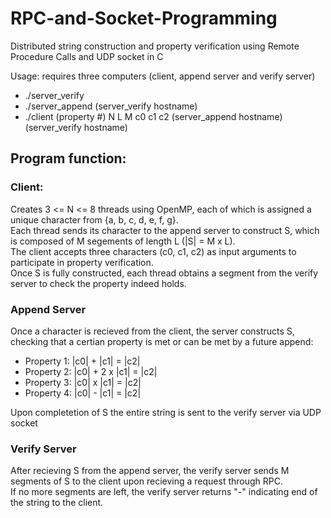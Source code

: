 # RPC-and-Socket-Programming
Distributed string construction and property verification using Remote Procedure Calls and UDP socket in C

Usage: requires three computers (client, append server and verify server)
* ./server_verify
* ./server_append (server_verify hostname)
* ./client (property #) N L M c0 c1 c2 (server_append hostname) (server_verify hostname)

## Program function:
### Client:
Creates 3 <= N <= 8 threads using OpenMP, each of which is assigned a unique character from {a, b, c, d, e, f, g}.  
Each thread sends its character to the append server to construct S, which is composed of M segements of length L (|S| = M x L).    
The client accepts three characters (c0, c1, c2) as input arguments to participate in property verification.  
Once S is fully constructed, each thread obtains a segment from the verify server to check the property indeed holds. 
### Append Server    
Once a character is recieved from the client, the server constructs S, checking that a certian property is met or can be met by a future append:
* Property 1: |c0| + |c1| = |c2|
* Property 2: |c0| + 2 x |c1| = |c2|
* Property 3: |c0| x |c1| = |c2|
* Property 4: |c0| - |c1| = |c2|
   
Upon completetion of S the entire string is sent to the verify server via UDP socket
### Verify Server
After recieving S from the append server, the verify server sends M segments of S to the client upon recieving a request through RPC.  
If no more segments are left, the verify server returns "-" indicating end of the string to the client.  
